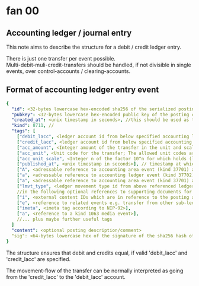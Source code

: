 # fan 00

## Accounting ledger / journal entry

This note aims to describe the structure for a debit / credit ledger entry.  

There is just one transfer per event possible.  
Multi-debit-muli-credit-transfers should be handled, if not divisible in single events, over control-accounts / clearing-accounts. 

## Format of accounting ledger entry event

~~~yaml
{
  "id": <32-bytes lowercase hex-encoded sha256 of the serialized posting data>,
  "pubkey": <32-bytes lowercase hex-encoded public key of the posting creator>,
  "created_at": <unix timestamp in seconds>, //this should be used as timestamp of the posting period / time to which the posting should belong, rather than the real creation timestamp of the event, for better filtering
  "kind": 8711, //
  "tags": [
    ["debit_lacc", <ledger account id from below specified accounting ledger event reference>],
    ["credit_lacc", <ledger account id from below specified accounting ledger event reference>],
    ["acc_amount", <Integer amount of the transfer in the unit and scale provided below>],
    ["acc_unit", <Unit code for the transfer; The allowed unit codes are specified in the accounting ledger event referenced below>],
    ["acc_unit_scale", <Integer n of the factor 10^n for which holds (le_amount-field / 10^n = amount in 'acc_unit' base)],
    ["published_at", <unix timestamp in seconds>], // timestamp at which the event was created / published
    ["A", <adressable reference to accounting area event (kind 37701) as specified in fan01>], //accounting area for which is booked
    ["a", <adressable reference to accounting ledger event (kind 37702) as specified in fan02>]
    ["a", <adressable reference to accounting area event (kind 37701) as specified in fan01>], //accounting area against which is booked (partner of the entry)
    ["lmvt_type", <ledger movement type id from above referenced ledger structure event reference>],
    //in the following optional references to supporting documents for the entry
    ["i", <external content IDs which are in reference to the posting according to NIP-73],
    ["e", <reference to related events e.g. transfer from other sub-ledger, etc.>],
    ["imeta", <imeta tag according to NIP-92>],
    ["a", <reference to a kind 1063 media event>],
    //... plus maybe further useful tags
  ]
  "content": <optional posting description/comment>
  "sig": <64-bytes lowercase hex of the signature of the sha256 hash of the serialized event data, which is the same as the "id" field>
}
~~~

The structure ensures that debit and credits equal, if valid 'debit_lacc' and 'credit_lacc' are specified.  
  
The movement-flow of the transfer can be normally interpreted as going from the 'credit_lacc' to the 'debit_lacc' account.  
